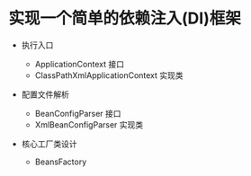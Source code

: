 # 实现一个简单的依赖注入(DI)框架

- 执行入口
    - ApplicationContext 接口
    - ClassPathXmlApplicationContext 实现类
    
- 配置文件解析
    - BeanConfigParser 接口
    - XmlBeanConfigParser 实现类

- 核心工厂类设计
    - BeansFactory